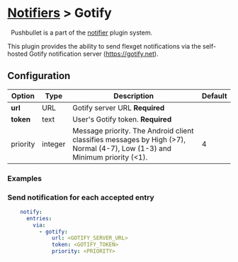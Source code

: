 # [Notifiers](/Plugins/Notifiers) > Gotify
<div class="alert alert-success" role="info">
  
  <span class="glyphicon glyphicon glyphicon-cog"></span>
  &nbsp; Pushbullet is a part of the [notifier](/Plugins/Notifiers) plugin system.
</div>

This plugin provides the ability to send flexget notifications via the self-hosted Gotify notification server (https://gotify.net).

## Configuration

| Option |Type|  Description | Default |
| --- | ---| --- |---|
|**url**|URL|Gotify server URL **Required**|
| **token**| text| User's Gotify token. **Required**|
|priority|integer|Message priority. The Android client classifies messages by High (>7), Normal (4-7), Low (1-3) and Minimum priority (<1).|4

### Examples

### Send notification for each accepted entry
```yaml
    notify:
      entries:
        via:
          - gotify:
              url: <GOTIFY_SERVER_URL>
              token: <GOTIFY_TOKEN>
              priority: <PRIORITY>
```


